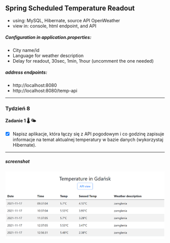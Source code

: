 ## Spring Scheduled Temperature Readout
- using: MySQL, Hibernate, source API OpenWeather
- view in: console, html endpoint, and API 

##### Configuration in application.properties:
- City name/id
- Language for weather description
- Delay for readout, 30sec, 1min, 1hour (uncomment the one needed)

##### address endpoints: 
- http://localhost:8080
- http://localhost:8080/temp-api

***
### Tydzień 8
#### Zadanie 1 :thermometer: :sun_behind_small_cloud:
- [X] Napisz aplikacje, która łączy się z API pogodowym i co godzinę zapisuje informacje na temat aktualnej temperatury w bazie danych (wykorzystaj Hibernate).
***
##### screenshot
![screen shot](https://github.com/Rafal-Stefanski/Spring-Scheduled-Temperature-Readout/blob/master/src/main/resources/static/screenshot_01.png)
